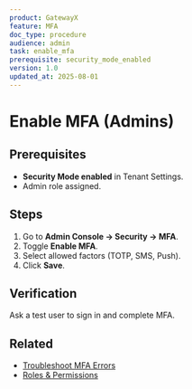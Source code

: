 ```yaml
---
product: GatewayX
feature: MFA
doc_type: procedure
audience: admin
task: enable_mfa
prerequisite: security_mode_enabled
version: 1.0
updated_at: 2025-08-01
---
```


# Enable MFA (Admins)

## Prerequisites
- **Security Mode enabled** in Tenant Settings.
- Admin role assigned.

## Steps
1. Go to **Admin Console → Security → MFA**.
2. Toggle **Enable MFA**.
3. Select allowed factors (TOTP, SMS, Push).
4. Click **Save**.

## Verification
Ask a test user to sign in and complete MFA.

## Related
- [Troubleshoot MFA Errors](04-mfa-troubleshooting.md)
- [Roles & Permissions](05-roles-permissions.md)
